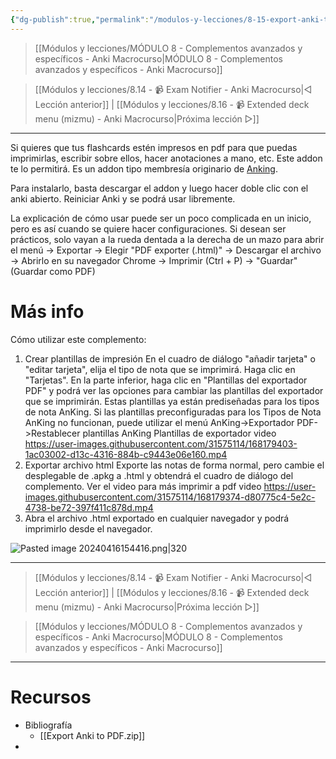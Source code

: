 ```yaml
---
{"dg-publish":true,"permalink":"/modulos-y-lecciones/8-15-export-anki-to-pdf/","noteIcon":"","updated":"2024-05-15T22:20:33.036+02:00"}
---
```



> [[Módulos y lecciones/MÓDULO 8 - Complementos avanzados y específicos - Anki Macrocurso\|MÓDULO 8 - Complementos avanzados y específicos - Anki Macrocurso]]

> [[Módulos y lecciones/8.14 - 📹 Exam Notifier - Anki Macrocurso\|◁ Lección anterior]] | [[Módulos y lecciones/8.16 - 📹 Extended deck menu (mizmu) - Anki Macrocurso\|Próxima lección ▷]]

---

Si quieres que tus flashcards estén impresos en pdf para que puedas imprimirlas, escribir sobre ellos, hacer anotaciones a mano, etc. Este addon te lo permitirá. Es un addon tipo membresía originario de [Anking](https://www.theanking.com/best-add-ons).

Para instalarlo, basta descargar el addon y luego hacer doble clic con el anki abierto. Reiniciar Anki y se podrá usar libremente.

La explicación de cómo usar puede ser un poco complicada en un inicio, pero es así cuando se quiere hacer configuraciones. Si desean ser prácticos, solo vayan a la rueda dentada a la derecha de un mazo para abrir el menú → Exportar → Elegir "PDF exporter (.html)" → Descargar el archivo → Abrirlo en su navegador Chrome → Imprimir (Ctrl + P) → "Guardar" (Guardar como PDF)

# Más info
Cómo utilizar este complemento:

1. Crear plantillas de impresión En el cuadro de diálogo "añadir tarjeta" o "editar tarjeta", elija el tipo de nota que se imprimirá. Haga clic en "Tarjetas". En la parte inferior, haga clic en "Plantillas del exportador PDF" y podrá ver las opciones para cambiar las plantillas del exportador que se imprimirán. Estas plantillas ya están prediseñadas para los tipos de nota AnKing. Si las plantillas preconfiguradas para los Tipos de Nota AnKing no funcionan, puede utilizar el menú AnKing->Exportador PDF->Restablecer plantillas AnKing Plantillas de exportador video https://user-images.githubusercontent.com/31575114/168179403-1ac03002-d13c-4316-884b-c9443e06e160.mp4 
2. Exportar archivo html Exporte las notas de forma normal, pero cambie el desplegable de .apkg a .html y obtendrá el cuadro de diálogo del complemento. Ver el video para más imprimir a pdf video https://user-images.githubusercontent.com/31575114/168179374-d80775c4-5e2c-4738-be72-397f411c878d.mp4
3. Abra el archivo .html exportado en cualquier navegador y podrá imprimirlo desde el navegador.

![Pasted image 20240416154416.png|320](/img/user/ANEXOS/Pasted%20image%2020240416154416.png)

---

> [[Módulos y lecciones/8.14 - 📹 Exam Notifier - Anki Macrocurso\|◁ Lección anterior]] | [[Módulos y lecciones/8.16 - 📹 Extended deck menu (mizmu) - Anki Macrocurso\|Próxima lección ▷]]

> [[Módulos y lecciones/MÓDULO 8 - Complementos avanzados y específicos - Anki Macrocurso\|MÓDULO 8 - Complementos avanzados y específicos - Anki Macrocurso]]

---


# Recursos
- Bibliografía
	- [[Export Anki to PDF.zip]]
- 
